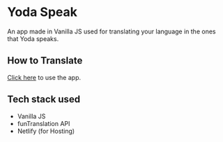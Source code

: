 # Yoda Speak
An app made in Vanilla JS used for translating your language in the ones that Yoda speaks.

## How to Translate
[Click here](https://yodictranslator.netlify.app/) to use the app.

## Tech stack used
* Vanilla JS
* funTranslation API
* Netlify (for Hosting)
